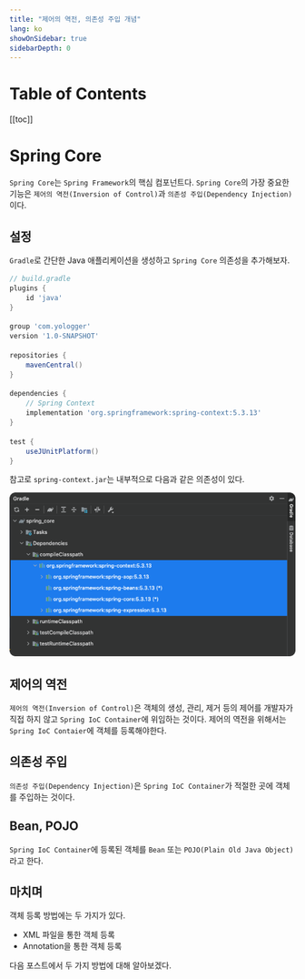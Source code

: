 ```yaml
---
title: "제어의 역전, 의존성 주입 개념"
lang: ko
showOnSidebar: true
sidebarDepth: 0
---
```


# Table of Contents
[[toc]]

# Spring Core
`Spring Core`는 `Spring Framework`의 핵심 컴포넌트다. `Spring Core`의 가장 중요한 기능은 `제어의 역전(Inversion of Control)`과 `의존성 주입(Dependency Injection)`이다.

## 설정
`Gradle`로 간단한 Java 애플리케이션을 생성하고 `Spring Core` 의존성을 추가해보자.

``` groovy 
// build.gradle
plugins {
    id 'java'
}

group 'com.yologger'
version '1.0-SNAPSHOT'

repositories {
    mavenCentral()
}

dependencies {
    // Spring Context
    implementation 'org.springframework:spring-context:5.3.13'
}

test {
    useJUnitPlatform()
}
```
참고로 `spring-context.jar`는 내부적으로 다음과 같은 의존성이 있다.

![](./20190301_ioc_di/1.png)


## 제어의 역전
`제어의 역전(Inversion of Control)`은 객체의 생성, 관리, 제거 등의 제어를 개발자가 직접 하지 않고 `Spring IoC Container`에 위임하는 것이다. 제어의 역전을 위해서는 `Spring IoC Contaier`에 객체를 등록해야한다. 


## 의존성 주입
`의존성 주입(Dependency Injection)`은 `Spring IoC Container`가 적절한 곳에 객체를 주입하는 것이다.

## Bean, POJO
`Spring IoC Container`에 등록된 객체를 `Bean` 또는 `POJO(Plain Old Java Object)`라고 한다.

## 마치며
객체 등록 방법에는 두 가지가 있다.

- XML 파일을 통한 객체 등록
- Annotation을 통한 객체 등록

다음 포스트에서 두 가지 방법에 대해 알아보겠다.